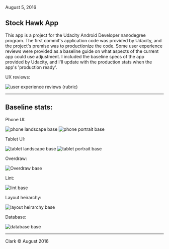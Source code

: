 August 5, 2016  

## __Stock Hawk App__

This app is a project for the Udacity Android Developer nanodegree program. The first commit's application code was provided by Udacity, and the project's premise was to productionize the code. Some user experience reviews were provided as a baseline guide on what aspects of the current app could use adjustment. I included the baseline specs of the app provided by Udacity, and I'll update with the production stats when the app's 'production ready'.

UX reviews:

![user experience reviews (rubric)](rubric-UX-reviews.png)

***

## __Baseline stats__:

Phone UI:

![phone landscape base](baseline-stats/phone-land-base.png)
![phone portrait base](baseline-stats/phone-port-base.png)

Tablet UI:

![tablet landscape base](baseline-stats/tablet-land-base.png)
![tablet portrait base](baseline-stats/tablet-port-base.png)

Overdraw:

![Overdraw base](baseline-stats/overdraw-base.png)

Lint:

![lint base](baseline-stats/lint-base.png)

Layout heirarchy:

![layout heirarchy base](baseline-stats/heirarchy-base.png)

Database:

![database base](baseline-stats/sqlite-base.png)

***

Clark &copy; August 2016
